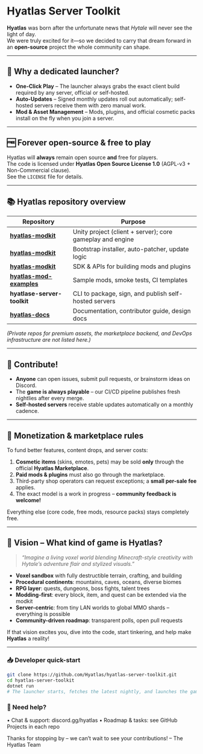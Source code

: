 # Hyatlas Server Toolkit

**Hyatlas** was born after the unfortunate news that *Hytale* will never see the light of day.  
We were truly excited for it—so we decided to carry that dream forward in an **open-source** project the whole community can shape.

---

## 🚀 Why a dedicated launcher?

- **One-Click Play** – The launcher always grabs the exact client build required by any server, official or self-hosted.  
- **Auto-Updates** – Signed monthly updates roll out automatically; self-hosted servers receive them with zero manual work.  
- **Mod & Asset Management** – Mods, plugins, and official cosmetic packs install on the fly when you join a server.

---

## 🆓 Forever open-source & free to play

Hyatlas will **always** remain open source **and** free for players.  
The code is licensed under **Hyatlas Open Source License 1.0** (AGPL-v3 + Non-Commercial clause).  
See the `LICENSE` file for details.

---

## 📚 Hyatlas repository overview

| Repository | Purpose |
|------------|---------|
| **[hyatlas-modkit](https://github.com/Hyatlas/hyatlas-game)** | Unity project (client + server); core gameplay and engine |
| **[hyatlas-modkit](https://github.com/Hyatlas/hyatlas-launcher)** | Bootstrap installer, auto-patcher, update logic |
| **[hyatlas-modkit](https://github.com/Hyatlas/hyatlas-modkit)** | SDK & APIs for building mods and plugins |
| **[hyatlas-mod-examples](https://github.com/Hyatlas/hyatlas-mod-examples)** | Sample mods, smoke tests, CI templates |
| **hyatlase-server-toolkit** | CLI to package, sign, and publish self-hosted servers |
| **[hyatlas-docs](https://github.com/Hyatlas/hyatlas-docs)** | Documentation, contributor guide, design docs |

*(Private repos for premium assets, the marketplace backend, and DevOps infrastructure are not listed here.)*

---

## 🤝 Contribute!

- **Anyone** can open issues, submit pull requests, or brainstorm ideas on Discord.  
- The **game is always playable** – our CI/CD pipeline publishes fresh nightlies after every merge.  
- **Self-hosted servers** receive stable updates automatically on a monthly cadence.

---

## 💎 Monetization & marketplace rules

To fund better features, content drops, and server costs:

1. **Cosmetic items** (skins, emotes, pets) may be sold **only** through the official **Hyatlas Marketplace**.  
2. **Paid mods & plugins** must also go through the marketplace.  
3. Third-party shop operators can request exceptions; a **small per-sale fee** applies.  
4. The exact model is a work in progress – **community feedback is welcome!**

Everything else (core code, free mods, resource packs) stays completely free.

---

## 🌄 Vision – What kind of game is Hyatlas?

> *“Imagine a living voxel world blending Minecraft-style creativity with Hytale’s adventure flair and stylized visuals.”*

- **Voxel sandbox** with fully destructible terrain, crafting, and building  
- **Procedural continents**: mountains, caves, oceans, diverse biomes  
- **RPG layer**: quests, dungeons, boss fights, talent trees  
- **Modding-first**: every block, item, and quest can be extended via the modkit  
- **Server-centric**: from tiny LAN worlds to global MMO shards – everything is possible  
- **Community-driven roadmap**: transparent polls, open pull requests

If that vision excites you, dive into the code, start tinkering, and help make **Hyatlas** a reality!

---

### 📥 Developer quick-start

```bash
git clone https://github.com/Hyatlas/hyatlas-server-toolkit.git
cd hyatlas-server-toolkit
dotnet run
# The launcher starts, fetches the latest nightly, and launches the game
```

### 💬 Need help?

• Chat & support: discord.gg/hyatlas
• Roadmap & tasks: see GitHub Projects in each repo


Thanks for stopping by – we can’t wait to see your contributions!
– The Hyatlas Team
